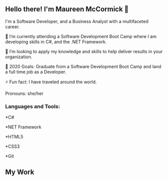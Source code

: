 ## Hello there! I'm Maureen McCormick 👋
I'm a Software Developer, and a Business Analyst with a multifaceted career.</p>
🔭 I’m currently attending a Software Development Boot Camp where I am developing skills in C#, and the .NET Framework.</p>
👯 I’m looking to apply my knowledge and skills to help deliver results in your organization.</p>
🥅 2020 Goals: Graduate from a Software Development Boot Camp and land a full time job as a Developer.</p>
⚡ Fun fact: I have traveled around the world.</p>
Pronouns: she/her</p>
### Languages and Tools:
*C#

*NET Framework

*HTML5

*CSS3

*Git

## My Work
